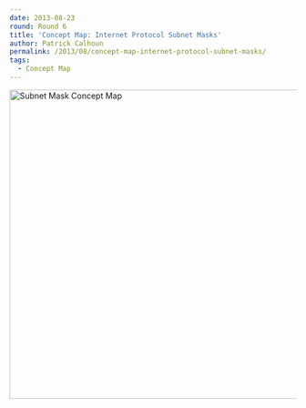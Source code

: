 ```yaml
---
date: 2013-08-23
round: Round 6
title: 'Concept Map: Internet Protocol Subnet Masks'
author: Patrick Calhoun
permalink: /2013/08/concept-map-internet-protocol-subnet-masks/
tags:
  - Concept Map
---
```

[<img class="alignnone size-full wp-image-4098" alt="Subnet Mask Concept Map" src="http://files.software-carpentry.org/training-course/2013/08/Subnet-Mask-Concept-Map.png" width="807" height="543" />][1]

 [1]: http://files.software-carpentry.org/training-course/2013/08/Subnet-Mask-Concept-Map.png
